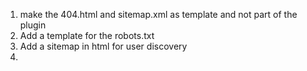 1. make the 404.html and sitemap.xml as template and not part of the plugin
2. Add a template for the robots.txt
3. Add a sitemap in html for user discovery
4. 